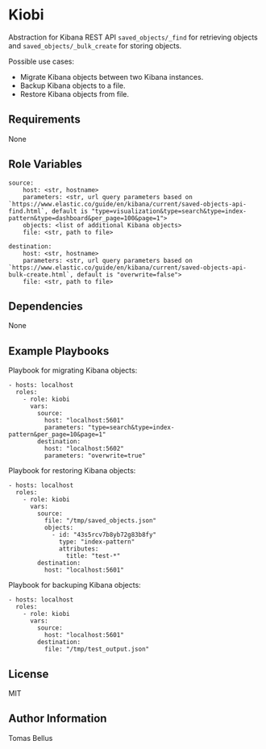 Kiobi
=========

Abstraction for Kibana REST API `saved_objects/_find` for retrieving objects and `saved_objects/_bulk_create` for storing objects.

Possible use cases:
- Migrate Kibana objects between two Kibana instances.
- Backup Kibana objects to a file.
- Restore Kibana objects from file.

Requirements
------------

None

Role Variables
--------------

    source:
        host: <str, hostname>
        parameters: <str, url query parameters based on `https://www.elastic.co/guide/en/kibana/current/saved-objects-api-find.html`, default is "type=visualization&type=search&type=index-pattern&type=dashboard&per_page=100&page=1">
        objects: <list of additional Kibana objects>
        file: <str, path to file>

    destination:
        host: <str, hostname>
        parameters: <str, url query parameters based on `https://www.elastic.co/guide/en/kibana/current/saved-objects-api-bulk-create.html`, default is "overwrite=false">
        file: <str, path to file>

Dependencies
------------

None

Example Playbooks
----------------

Playbook for migrating Kibana objects:

    - hosts: localhost
      roles:
        - role: kiobi
          vars:
            source:
              host: "localhost:5601"
              parameters: "type=search&type=index-pattern&per_page=10&page=1"
            destination:
              host: "localhost:5602"
              parameters: "overwrite=true"

Playbook for restoring Kibana objects:

    - hosts: localhost
      roles:
        - role: kiobi
          vars:
            source:
              file: "/tmp/saved_objects.json"
              objects:
                - id: "43s5rcv7b8yb72g83b8fy"
                  type: "index-pattern"
                  attributes:
                    title: "test-*"
            destination:
              host: "localhost:5601"

Playbook for backuping Kibana objects:

    - hosts: localhost
      roles:
        - role: kiobi
          vars:
            source:
              host: "localhost:5601"
            destination:
              file: "/tmp/test_output.json"

License
-------

MIT

Author Information
------------------

Tomas Bellus
